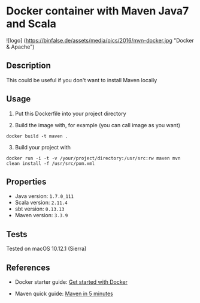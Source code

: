 # Docker container with Maven Java7 and Scala

![logo] (https://binfalse.de/assets/media/pics/2016/mvn-docker.jpg "Docker & Apache")

## Description

This could be useful if you don't want to install Maven locally

## Usage

1. Put this Dockerfile into your project directory

2. Build the image with, for example (you can call image as you want)

```docker build -t maven .```

3. Build your project with

```docker run -i -t -v /your/project/directory:/usr/src:rw maven mvn clean install -f /usr/src/pom.xml```

## Properties

- Java version: ```1.7.0_111```
- Scala version: ```2.11.4```
- sbt version: ```0.13.13```
- Maven version: ```3.3.9```

## Tests

Tested on macOS 10.12.1 (Sierra)

## References

- Docker starter guide: [Get started with Docker](https://docs.docker.com/engine/getstarted/)

- Maven quick guide: [Maven in 5 minutes](https://maven.apache.org/guides/getting-started/maven-in-five-minutes.html)
